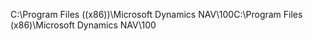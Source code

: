 <span data-ttu-id="9b1da-101">C:\\Program Files \((x86)\)\\Microsoft Dynamics NAV\\100</span><span class="sxs-lookup"><span data-stu-id="9b1da-101">C:\\Program Files \(x86\)\\Microsoft Dynamics NAV\\100</span></span>